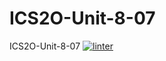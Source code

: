 # ICS2O-Unit-8-07
ICS2O-Unit-8-07
[![linter](https://github.com/andyreya/ICS2O-Unit-8-07/workflows/linter/badge.svg)](https://github.com/marketplace/actions/super-linter)

